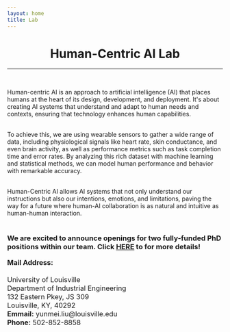 ```yaml
---
layout: home
title: Lab
---
```


<h1 align="center">Human-Centric AI Lab</h1>
<!-- <div align='center'><font size='60'>Projects</font></div> -->

<!-- <div style="float:left;">Address: 401 Weil Hall, P.O. Box 116595, Gainesville, FL 32611</div>
<div style="float:right;">Email: liu.yunmei@ufl.edu</div> -->
---

<br/>
<!-- <iframe align='right' src="https://www.google.com/maps/embed?pb=!1m18!1m12!1m3!1d1917.0507049510024!2d-82.3480863788821!3d29.64777818694413!2m3!1f0!2f0!3f0!3m2!1i1024!2i768!4f13.1!3m3!1m2!1s0x88e8a3777075ec3b%3A0x789ebe902c24eba4!2z5bel5a2m6Zmi!5e0!3m2!1szh-CN!2sus!4v1659466177127!5m2!1szh-CN!2sus" height="300" style="border:0;" allowfullscreen="" loading="lazy" referrerpolicy="no-referrer-when-downgrade"></iframe> -->

<!-- <style>
img  {
  float: right;
  margin-left: 20px;
}
</style>


<img height='450' align="right" src="assets/images/banners/IMG_3204.jpeg"/> 
 <p style="text-align:justify; text-justify:inter-ideograph;"> -->


<!-- <h1 align="center">ABOUT</h1> -->

Human-centric AI is an approach to artificial intelligence (AI) that places humans at the heart of its design, development, and deployment. It's about creating AI systems that understand and adapt to human needs and contexts, ensuring that technology enhances human capabilities. <br/><br/>

To achieve this, we are using wearable sensors to gather a wide range of data, including physiological signals like heart rate, skin conductance, and even brain activity, as well as performance metrics such as task completion time and error rates. By analyzing this rich dataset with machine learning and statistical methods, we can model human performance and behavior with remarkable accuracy. <br/><br/>

Human-Centric AI allows AI systems that not only understand our instructions but also our intentions, emotions, and limitations, paving the way for a future where human-AI collaboration is as natural and intuitive as human-human interaction.<br/><br/>


<h3 align="left">We are excited to announce openings for two fully-funded PhD positions within our team. Click <a href="/assets/images/banners/PhD position.pdf">HERE</a> to for more details!</h3>

 <p style="text-align:justify; text-justify:inter-ideograph;">
<font size=3>
<b>Mail Address:</b><br/><br/>
University of Louisville<br/>
Department of Industrial Engineering<br/>
132 Eastern Pkey, JS 309<br/>
Louisville, KY, 40292<br/>
<b>Emmail:</b> yunmei.liu@louisville.edu<br/>
<b>Phone:</b> 502-852-8858 <br/><br/>



<!-- After completing my bachelor's degree in industrial engineering at Shandong University, I pursued my master's degree in the same field at Nanjing University. During my studies, I became interested in research on the relationship between humans and systems, which led me to pursue my Ph.D. studies at the University of Florida. I've been involved in several research projects on human-automation interaction, surface transportation and assistive technologies, and I'm also working on a minor in statistics.<br/><br/> -->

<!-- <p>When I'm not busy with research, I enjoy practicing yoga and cooking. My friends say I'm a pro at making Chinese food, but I'm still learning and getting better every day. In my spare time, I also love to try new recipes and experiment with different flavors. Thanks for getting to know me! &#128516;</p> -->

<br/><br/>
           
<!-- <b>Click <a href="/assets/images/banners/Update_CV_YL_0213.pdf" download="cv.pdf">HERE</a> to download my resume.</b><br/><br/><br/> -->
</font>


 <!-- Show map -->
 <!-- <iframe align='right' src="https://www.google.com/maps/embed?pb=!1m18!1m12!1m3!1d232810.75803524477!2d121.22286534798666!3d37.46605526992239!2m3!1f0!2f0!3f0!3m2!1i1024!2i768!4f13.1!3m3!1m2!1s0x35906384d74b95c5%3A0x4ec649d60d6074d5!2sYantai%2C%20Shandong%2C%20China!5e0!3m2!1sen!2sus!4v1662313195864!5m2!1sen!2sus" width="925" height="400" style="border:0;" allowfullscreen="" loading="lazy" referrerpolicy="no-referrer-when-downgrade"></iframe> -->

<!-- tracking visitors   -->
<br/>
<body><a href="https://clustrmaps.com/site/1bwrx"  title="Visit tracker"><img height='1' align="right" src="//www.clustrmaps.com/map_v2.png?d=3W4pPMZqPb9nCSSxEQxL9bDwrCfcMUhmw1Nxnxl3Ok8&cl=ffffff" /></a></body>









